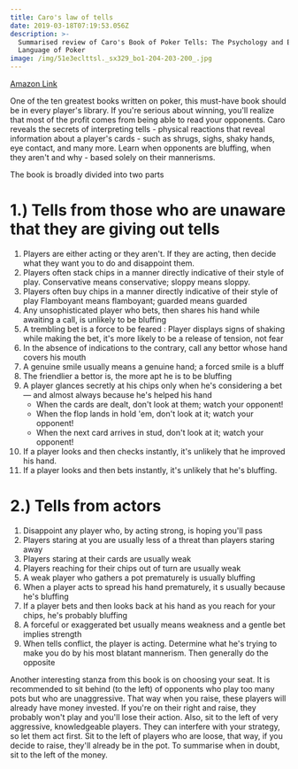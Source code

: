 ```yaml
---
title: Caro's law of tells
date: 2019-03-18T07:19:53.056Z
description: >-
  Summarised review of Caro's Book of Poker Tells: The Psychology and Body
  Language of Poker
image: /img/51e3eclttsl._sx329_bo1-204-203-200_.jpg
---
```

[Amazon Link](https://www.amazon.com/Caros-Book-Poker-Tells-Psychology/dp/1580420826)

One of the ten greatest books written on poker, this must-have book should be in every player's library.  If you're serious about winning, you'll realize that most of the profit comes from being able to read your opponents.  Caro reveals the secrets of interpreting tells - physical reactions that reveal information about a player's cards - such as shrugs, sighs, shaky hands, eye contact, and many more.  Learn when opponents are bluffing, when they aren't and why - based solely on their mannerisms.

The book is broadly divided into two parts

# 1.) Tells from those who are unaware that they are giving out tells

1. Players are either acting or they aren't. If they are acting, then decide what they want you to do and disappoint them.
2. Players often stack chips in a manner directly indicative of their style of play. Conservative means conservative; sloppy means sloppy.
3. Players often buy chips in a manner directly indicative of their style of play
   Flamboyant means flamboyant; guarded means guarded
4. Any unsophisticated player who bets, then shares his hand while awaiting a call,
   is unlikely to be bluffing
5. A trembling bet is a force to be feared : Player displays signs of shaking while making the bet,  it's more likely to be a release of tension, not fear
6. In the absence of indications to the contrary, call any bettor whose hand covers his mouth
7. A genuine smile usually means a genuine hand; a forced smile is a bluff
8. The friendlier a bettor is, the more apt he is to be bluffing
9. A player glances secretly at his chips only when he's considering
   a bet — and almost always because he's helped his hand
   * When the cards are dealt, don't look at them; watch your opponent!
   * When the flop lands in hold 'em, don't look at it; watch your opponent!
   * When the next card arrives in stud, don't look at it; watch your opponent!
10. If a player looks and then checks instantly, it's unlikely that he improved his hand.
11. If a player looks and then bets instantly, it's unlikely that he's bluffing.

# 2.) Tells from actors

1. Disappoint any player who, by acting strong, is hoping you'll pass
2. Players staring at you are usually less of a threat than players staring away
3. Players staring at their cards are usually weak
4. Players reaching for their chips out of turn are usually weak
5. A weak player who gathers a pot prematurely is usually bluffing
6. When a player acts to spread his hand prematurely, it s usually because he's bluffing
7. If a player bets and then looks back at his hand as you reach for your chips,
   he's probably bluffing
8. A forceful or exaggerated bet usually means weakness and a gentle bet implies strength
9. When tells conflict, the player is acting. Determine what he's trying to make you
   do by his most blatant mannerism. Then generally do the opposite

Another interesting stanza from this book is on choosing your seat. It is recommended to  sit behind (to the left) of opponents who play too many pots but who are unaggressive. That way when you raise, these players will already have money invested. If you're on their right and raise, they probably won't play and you'll lose their action. Also, sit to the left of very aggressive, knowledgeable players. They can interfere with your strategy, so let them act first. Sit to the left of players who are loose,  that way, if you decide to raise, they'll already be in the pot. To summarise when in doubt, sit to the left of the money.
